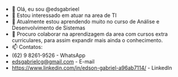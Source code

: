 - 👋 Olá, eu sou @edsgabrieel
- 👀 Estou interessado em atuar na area de TI
- 🌱 Atualmente estou aprendendo muito no curso de Análise e Desenvolvimento de Sistemas
- 💞️ Procuro colaborar na aprendizagem da area com cursos extra curriculares, para assim expandir mais ainda o conhecimento.
- 📫 Contatos:
-  (62) 9 8261-9526 - WhatsApp
-  edsgabrielcg@gmail.com - E-mail
-  https://www.linkedin.com/in/edson-gabriel-a96ab7114/ - LinkedIn
